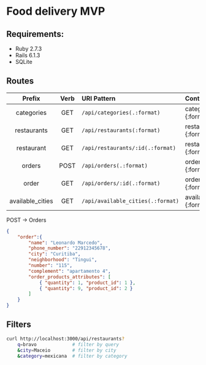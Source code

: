 # Food delivery MVP

## Requirements:
* Ruby 2.7.3
* Rails 6.1.3
* SQLite


## Routes
| Prefix | Verb | URI Pattern | Controller#Action
| :----: | :--: | :--------- | :----------------
| categories | GET | `/api/categories(.:format)` | categories#index {:format=>:json} |
| restaurants | GET | `/api/restaurants(:format)` | restaurants#index {:format=>:json} |
| restaurant | GET | `/api/restaurants/:id(.:format)` | restaurants#show {:format=>:json} |
| orders | POST | `/api/orders(.:format)` | orders#create {:format=>:json} |
| order | GET | `/api/orders/:id(.:format)` | orders#show {:format=>:json} |
| available_cities | GET | `/api/available_cities(.:format)` | available_cities#index {:format=>:json} |

POST -> Orders
```json
{
    "order":{
        "name": "Leonardo Marcedo",
        "phone_number": "22912345678",
        "city": "Curitiba",
        "neighborhood": "Tingui",
        "number": "115",
        "complement": "apartamento 4",
        "order_products_attributes": [
            { "quantity": 1, "product_id": 1 },
            { "quantity": 9, "product_id": 2 }
        ]
    }
}
```
## Filters
```bash
curl http://localhost:3000/api/restaurants?
    q=bravo             # filter by query
    &city=Maceio        # filter by city
    &category=mexicana  # filter by category
```